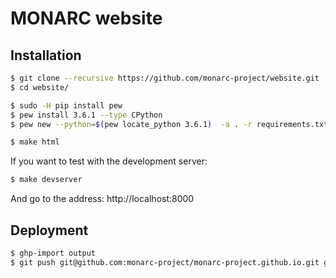 MONARC website
==============

Installation
------------

```bash
$ git clone --recursive https://github.com/monarc-project/website.git
$ cd website/

$ sudo -H pip install pew
$ pew install 3.6.1 --type CPython
$ pew new --python=$(pew locate_python 3.6.1)  -a . -r requirements.txt monarc-website

$ make html
```

If you want to test with the development server:

```bash
$ make devserver
```

And go to the address: http://localhost:8000


Deployment
----------

```bash
$ ghp-import output
$ git push git@github.com:monarc-project/monarc-project.github.io.git gh-pages:master
```
